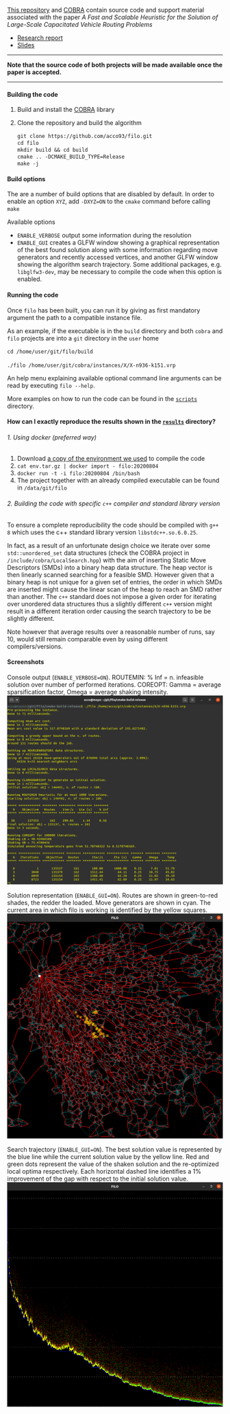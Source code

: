 [This repository](https://github.com/acco93/filo) and [COBRA](https://github.com/acco93/cobra) contain source code and support material associated with the paper *A Fast and Scalable Heuristic for the Solution of Large-Scale Capacitated Vehicle Routing Problems*
- [Research report](https://github.com/acco93/filo/blob/master/docs/report.pdf)
- [Slides](https://github.com/acco93/filo/blob/master/docs/slides.pdf)

***

**Note that the source code of both projects will be made available once the paper is accepted.**

***

#### Building the code

1. Build and install the [COBRA](https://github.com/acco93/cobra) library

2. Clone the repository and build the algorithm
   
   ```
   git clone https://github.com/acco93/filo.git
   cd filo
   mkdir build && cd build
   cmake .. -DCMAKE_BUILD_TYPE=Release
   make -j
   ```

#### Build options

The are a number of build options that are disabled by default.
In order to enable an option `XYZ`, add `-DXYZ=ON` to the `cmake` command before calling `make`

Available options

* `ENABLE_VERBOSE` output some information during the resolution
* `ENABLE_GUI` creates a GLFW window showing a graphical representation of the best found solution along with some information regarding move generators and recently accessed vertices, and another GLFW window showing the algorithm search trajectory. Some additional packages, e.g. `libglfw3-dev`, may be necessary to compile the code when this option is enabled.

#### Running the code

Once `filo` has been built, you can run it by giving as first mandatory argument the path to a compatible instance file.

As an example, if the executable is in the `build` directory and both `cobra` and `filo` projects are into a `git` directory in the `user` home

```
cd /home/user/git/filo/build

./filo /home/user/git/cobra/instances/X/X-n936-k151.vrp
```

An help menu explaining available optional command line arguments can be read by executing `filo --help`.

More examples on how to run the code can be found in the [`scripts`](https://github.com/acco93/filo/tree/master/scripts) directory.

#### How can I exactly reproduce the results shown in the [`results`](https://github.com/acco93/filo/tree/master/results) directory?

###### 1. Using docker (preferred way)

1. Download [a copy of the environment we used](#) to compile the code
2. `cat env.tar.gz | docker import - filo:20200804`
3. `docker run -t -i filo:20200804 /bin/bash`
4. The project together with an already compiled executable can be found in `/data/git/filo`

###### 2. Building the code with specific `c++` compiler and standard library version

To ensure a complete reproducibility the code should be compiled with `g++ 8` which uses the c++ standard library version `libstdc++.so.6.0.25`.

In fact, as a result of an unfortunate design choice we iterate over some `std::unordered_set` data structures (check the COBRA project in `/include/cobra/LocalSearch.hpp`) with the aim of inserting Static Move Descriptors (SMDs) into a binary heap data structure. The heap vector is then linearly scanned searching for a feasible SMD. However given that a binary heap is not unique for a given set of entries, the order in which SMDs are inserted might cause the linear scan of the heap to reach an SMD rather than another. The `c++` standard does not impose a given order for iterating over unordered data structures thus a slightly different `c++` version might result in a different iteration order causing the search trajectory to be be slightly different.

Note however that average results over a reasonable number of runs, say 10, would still remain comparable even by using different compilers/versions.

#### Screenshots

Console output (`ENABLE_VERBOSE=ON`). ROUTEMIN: % Inf = n. infeasible solution over number of performed iterations. COREOPT: Gamma = average sparsification factor, Omega = average shaking intensity.
![Console output](images/console.png)

Solution representation (`ENABLE_GUI=ON`). Routes are shown in green-to-red shades, the redder the loaded.
Move generators are shown in cyan. The current area in which filo is working is identified by the yellow squares.
![Solution representation](images/solution.png)

Search trajectory (`ENABLE_GUI=ON`). The best solution value is represented by the blue line while the current solution value by the yellow line. Red and green dots represent the value of the shaken solution and the re-optimized local optima respectively. Each horizontal dashed line identifies a 1% improvement of the gap with respect to the initial solution value.
![Search trajectory](images/trajectory.png)
